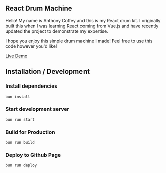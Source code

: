 ## React Drum Machine

Hello! My name is Anthony Coffey and this is my React drum kit. I originally built this when I was learning React coming from Vue.js and have recently updated the project to demonstrate my expertise.

I hope you enjoy this simple drum machine I made! Feel free to use this code however you'd like!

[Live Demo](https://anthonycoffey.github.io/React-Drum-Kit)

## Installation / Development

### Install dependencies

```$xslt
bun install
```

### Start development server

```$xslt
bun run start
```

### Build for Production

```$xslt
bun run build
```

### Deploy to Github Page

```$xslt
bun run deploy
```

